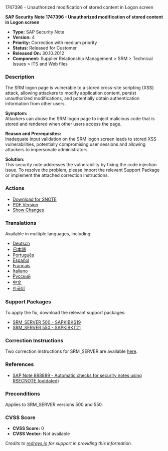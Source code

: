 1747396 - Unauthorized modification of stored content in Logon screen

**SAP Security Note 1747396 - Unauthorized modification of stored content in Logon screen**

- **Type:** SAP Security Note  
- **Version:** 4  
- **Priority:** Correction with medium priority  
- **Status:** Released for Customer  
- **Released On:** 30.10.2012  
- **Component:** Supplier Relationship Management > SRM > Technical Issues > ITS and Web files  

### Description

The SRM logon page is vulnerable to a stored cross-site scripting (XSS) attack, allowing attackers to modify application content, persist unauthorized modifications, and potentially obtain authentication information from other users.

**Symptom:**  
Attackers can abuse the SRM logon page to inject malicious code that is stored and rendered when other users access the page.

**Reason and Prerequisites:**  
Inadequate input validation on the SRM logon screen leads to stored XSS vulnerabilities, potentially compromising user sessions and allowing attackers to impersonate administrators.

**Solution:**  
This security note addresses the vulnerability by fixing the code injection issue. To resolve the problem, please import the relevant Support Package or implement the attached correction instructions.

### Actions

- [Download for SNOTE](https://notesdownloads.sap.com/note/0040000010384772017)
- [PDF Version](https://userapps.support.sap.com/sap/support/sfm/notes/print/0001747396?language=en-US&token=84B734867B4C92AE3FA8B106FC5CD565)
- [Show Changes](https://me.sap.com/notesLatestChanges/0001747396/E/diff)

### Translations

Available in multiple languages, including:
- [Deutsch](https://me.sap.com/notes/0001747396/D)
- [日本語](https://me.sap.com/notes/0001747396/J)
- [Português](https://me.sap.com/notes/0001747396/P)
- [Español](https://me.sap.com/notes/0001747396/S)
- [Français](https://me.sap.com/notes/0001747396/F)
- [Italiano](https://me.sap.com/notes/0001747396/I)
- [Русский](https://me.sap.com/notes/0001747396/R)
- [中文](https://me.sap.com/notes/0001747396/1)
- [한국어](https://me.sap.com/notes/0001747396/3)

### Support Packages

To apply the fix, download the relevant support packages:
- [SRM_SERVER 500 - SAPKIBKS19](https://me.sap.com/supportpackage/SAPKIBKS19)
- [SRM_SERVER 550 - SAPKIBKT21](https://me.sap.com/supportpackage/SAPKIBKT21)

### Correction Instructions

Two correction instructions for SRM_SERVER are available [here](https://me.sap.com/corrins/0001747396/551).

### References

- [SAP Note 888889 - Automatic checks for security notes using RSECNOTE (outdated)](https://me.sap.com/notes/888889)

### Preconditions

Applies to SRM_SERVER versions 500 and 550.

### CVSS Score

- **CVSS Score:** 0  
- **CVSS Vector:** Not available

*Credits to [redrays.io](https://redrays.io) for support in providing this information.*